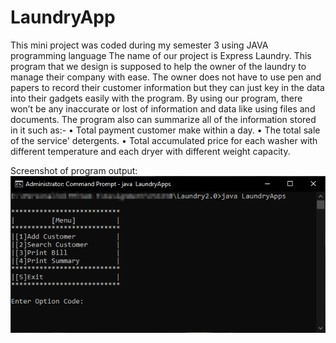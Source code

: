 # LaundryApp
This mini project was coded during my semester 3 using JAVA programming language
The name of our project is Express Laundry. 
This program that we design is supposed to help the owner of the laundry to manage their company with ease. 
The owner does not have to use pen and papers to record their customer information but they can just key in the data into their gadgets easily with the program. 
By using our program, there won’t be any inaccurate or lost of information and data like using files and documents. 
The program also can summarize all of the information stored in it such as:-
• Total payment customer make within a day.
• The total sale of the service' detergents.
• Total accumulated price for each washer with different temperature and each dryer with different weight capacity.

Screenshot of program output: <br>
![](/Screenshot/screenshot1.png)